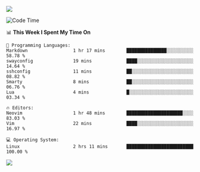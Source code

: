 <!-- [![Top Langs](https://github-readme-stats.vercel.app/api/top-langs/?username=gagahsyuja&theme=dracula&hide_border=true&border_radius=7)](https://github.com/anuraghazra/github-readme-stats) -->

![](https://komarev.com/ghpvc/?username=gagahsyuja&color=orange&style=pixel)

<!--START_SECTION:waka-->
![Code Time](http://img.shields.io/badge/Code%20Time-1%2C465%20hrs%2040%20mins-blue)

📊 **This Week I Spent My Time On** 

```text
💬 Programming Languages: 
Markdown                 1 hr 17 mins        ███████████████░░░░░░░░░░   58.78 % 
swayconfig               19 mins             ████░░░░░░░░░░░░░░░░░░░░░   14.64 % 
sshconfig                11 mins             ██░░░░░░░░░░░░░░░░░░░░░░░   08.82 % 
Smarty                   8 mins              ██░░░░░░░░░░░░░░░░░░░░░░░   06.76 % 
Lua                      4 mins              █░░░░░░░░░░░░░░░░░░░░░░░░   03.34 % 

🔥 Editors: 
Neovim                   1 hr 48 mins        █████████████████████░░░░   83.03 % 
Vim                      22 mins             ████░░░░░░░░░░░░░░░░░░░░░   16.97 % 

💻 Operating System: 
Linux                    2 hrs 11 mins       █████████████████████████   100.00 % 
```


<!--END_SECTION:waka-->

![](https://hit.yhype.me/github/profile?account_id=96577465)
